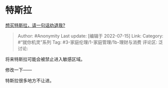 # 特斯拉
[想买特斯拉，请一句话劝退我?](https://www.zhihu.com/question/531312871/answer/2576231271)

> Author: #Anonymity
> Last update: [编辑于 2022-07-15]
> Link:
> Category: #“就你机灵”系列
> Tag: #3-家庭伦理/1-家庭管理/1b-理财与消费
> 评论区:
> 泛讨论:

将来特斯拉可能会被禁止进入敏感区域。

修改一下——

特斯拉很多地方不让进。
